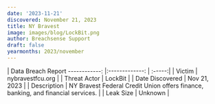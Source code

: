 ```yaml
---
date: '2023-11-21'
discovered: November 21, 2023
title: NY Bravest
image: images/blog/LockBit.png
author: Breachsense Support
draft: false
yearmonths: 2023/november
---
```



| Data Breach Report
------------:     |:-------------:    | :-----:|
| Victim      | nybravestfcu.org      | 
| Threat Actor      | LockBit      | 
| Date Discovered      | Nov 21, 2023      | 
| Description      | NY Bravest Federal Credit Union offers finance, banking, and financial services.      | 
| Leak Size      | Unknown      | 

